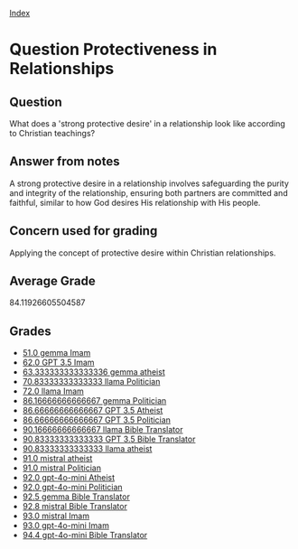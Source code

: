 
[Index](../../index.md)
# Question Protectiveness in Relationships
## Question
What does a 'strong protective desire' in a relationship look like according to Christian teachings?

## Answer from notes
A strong protective desire in a relationship involves safeguarding the purity and integrity of the relationship, ensuring both partners are committed and faithful, similar to how God desires His relationship with His people.

## Concern used for grading
Applying the concept of protective desire within Christian relationships.

## Average Grade
84.11926605504587

## Grades
 * [51.0 gemma Imam](../answers/gemma_Imam/Protectiveness_in_Relationships.md)
 * [62.0 GPT 3.5 Imam](../answers/GPT_3.5_Imam/Protectiveness_in_Relationships.md)
 * [63.333333333333336 gemma atheist](../answers/gemma_atheist/Protectiveness_in_Relationships.md)
 * [70.83333333333333 llama Politician](../answers/llama_Politician/Protectiveness_in_Relationships.md)
 * [72.0 llama Imam](../answers/llama_Imam/Protectiveness_in_Relationships.md)
 * [86.16666666666667 gemma Politician](../answers/gemma_Politician/Protectiveness_in_Relationships.md)
 * [86.66666666666667 GPT 3.5 Atheist](../answers/GPT_3.5_Atheist/Protectiveness_in_Relationships.md)
 * [86.66666666666667 GPT 3.5 Politician](../answers/GPT_3.5_Politician/Protectiveness_in_Relationships.md)
 * [90.16666666666667 llama Bible Translator](../answers/llama_Bible_Translator/Protectiveness_in_Relationships.md)
 * [90.83333333333333 GPT 3.5 Bible Translator](../answers/GPT_3.5_Bible_Translator/Protectiveness_in_Relationships.md)
 * [90.83333333333333 llama atheist](../answers/llama_atheist/Protectiveness_in_Relationships.md)
 * [91.0 mistral atheist](../answers/mistral_atheist/Protectiveness_in_Relationships.md)
 * [91.0 mistral Politician](../answers/mistral_Politician/Protectiveness_in_Relationships.md)
 * [92.0 gpt-4o-mini Atheist](../answers/gpt-4o-mini_Atheist/Protectiveness_in_Relationships.md)
 * [92.0 gpt-4o-mini Politician](../answers/gpt-4o-mini_Politician/Protectiveness_in_Relationships.md)
 * [92.5 gemma Bible Translator](../answers/gemma_Bible_Translator/Protectiveness_in_Relationships.md)
 * [92.8 mistral Bible Translator](../answers/mistral_Bible_Translator/Protectiveness_in_Relationships.md)
 * [93.0 mistral Imam](../answers/mistral_Imam/Protectiveness_in_Relationships.md)
 * [93.0 gpt-4o-mini Imam](../answers/gpt-4o-mini_Imam/Protectiveness_in_Relationships.md)
 * [94.4 gpt-4o-mini Bible Translator](../answers/gpt-4o-mini_Bible_Translator/Protectiveness_in_Relationships.md)
